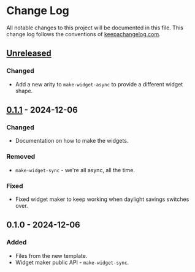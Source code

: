 # Change Log
All notable changes to this project will be documented in this file. This change log follows the conventions of [keepachangelog.com](http://keepachangelog.com/).

## [Unreleased]
### Changed
- Add a new arity to `make-widget-async` to provide a different widget shape.

## [0.1.1] - 2024-12-06
### Changed
- Documentation on how to make the widgets.

### Removed
- `make-widget-sync` - we're all async, all the time.

### Fixed
- Fixed widget maker to keep working when daylight savings switches over.

## 0.1.0 - 2024-12-06
### Added
- Files from the new template.
- Widget maker public API - `make-widget-sync`.

[Unreleased]: https://github.com/jaminlab/webengineeringlab/compare/0.1.1...HEAD
[0.1.1]: https://github.com/jaminlab/webengineeringlab/compare/0.1.0...0.1.1
